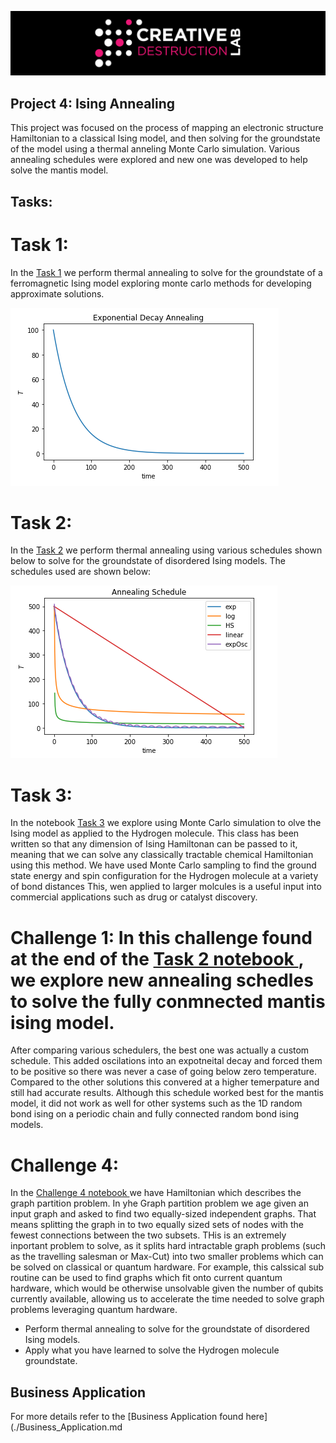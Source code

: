![CDL 2020 Cohort Project](../figures/CDL_logo.jpg)
## Project 4: Ising Annealing

This project was focused on the process of mapping an electronic structure Hamiltonian to a classical Ising model, and then solving for the groundstate of the model using a thermal anneling Monte Carlo simulation. Various annealing schedules were explored and new one was developed to help solve the mantis model. 

## Tasks:
# Task 1: 
In the [Task 1](./Task_1.ipynb) we perform thermal annealing to solve for the groundstate of a ferromagnetic Ising model exploring monte carlo methods for developing approximate solutions. 

![img](ExpSchedule.PNG)

# Task 2: 
In the [Task 2](./Task_2.ipynb) we perform thermal annealing using various schedules shown below to solve for the groundstate of disordered Ising models. The schedules used are shown below:

![img](AnnealingSchedule.PNG)

# Task 3:
In the notebook [Task 3](./Task_3.ipynb) we explore using Monte Carlo simulation to olve the Ising model as applied to
the Hydrogen molecule. This class has been written so that any dimension of Ising Hamiltonan can be passed to it, 
meaning that we can solve any classically tractable chemical Hamiltonian using this method. We have used Monte Carlo
sampling to  find the ground state energy and spin configuration for the Hydrogen molecule at a variety of bond 
distances This, wen applied to larger molcules is a useful input into commercial applications such as drug or catalyst
discovery.

# Challenge 1: In this challenge found at the end of the [Task 2 notebook ](./Task_2.ipynb), we explore new annealing schedles to solve the fully conmnected mantis ising model.
After comparing various schedulers, the best one was actually a custom schedule. This added oscilations into an expotneital decay and forced them to be positive so there was never a case of going below zero temperature. Compared to the other solutions this convered at a higher temerpature and still had accurate results. Although this schedule worked best for the mantis model, it did not work as well for other systems such as the 1D random bond ising on a periodic chain and fully connected random bond ising models. 

# Challenge 4:
In the [Challenge 4 notebook ](./Challenge_4_Ising_Graph_Partition.ipynb) we have Hamiltonian which describes the 
graph partition problem. In yhe Graph partition problem we age given an input graph and asked to find two equally-sized
independent graphs. That means splitting the graph in to two equally sized sets of nodes with the fewest connections 
between the two subsets. THis is an extremely inportant problem to solve, as it splits hard intractable graph problems 
(such as the travelling salesman or Max-Cut) into two smaller problems which can be solved on classical or quantum
 hardware. For example, this calssical sub routine can be used to find graphs which fit onto current quantum hardware, 
 which would be otherwise unsolvable given the number of qubits currently available, allowing us to accelerate the time
 needed to solve graph problems leveraging quantum hardware.
* Perform thermal annealing to solve for the groundstate of disordered Ising models.
* Apply what you have learned to solve the Hydrogen molecule groundstate.

## Business Application
For more details refer to the [Business Application found here](./Business_Application.md

